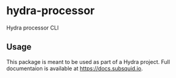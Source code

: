 # hydra-processor

Hydra processor CLI

## Usage

This package is meant to be used as part of a Hydra project.
Full documentaion is available at https://docs.subsquid.io.